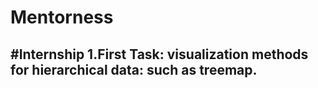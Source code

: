 # Mentorness
#Internship
1.First Task:
 visualization methods for hierarchical data: such as  treemap.
 --------------------------------------------------------------------------------------------------------
 
